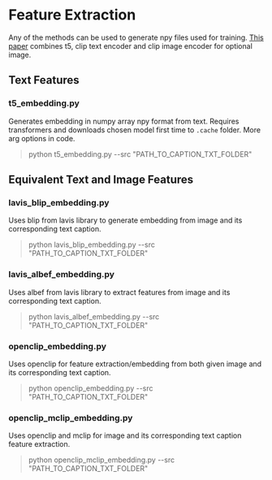 # Feature Extraction

Any of the methods can be used to generate npy files used for training. [This paper](https://arxiv.org/abs/2211.01324) combines t5, clip text encoder and clip image encoder for optional image.

## Text Features

### t5_embedding.py

Generates embedding in numpy array npy format from text. Requires transformers and downloads chosen model first time to `.cache` folder. More arg options in code.

> python t5_embedding.py --src "PATH_TO_CAPTION_TXT_FOLDER"

## Equivalent Text and Image Features

### lavis_blip_embedding.py

Uses blip from lavis library to generate embedding from image and its corresponding text caption.

> python lavis_blip_embedding.py --src "PATH_TO_CAPTION_TXT_FOLDER"

### lavis_albef_embedding.py

Uses albef from lavis library to extract features from image and its corresponding text caption.

> python lavis_albef_embedding.py --src "PATH_TO_CAPTION_TXT_FOLDER"


### openclip_embedding.py

Uses openclip for feature extraction/embedding from both given image and its corresponding text caption.

> python openclip_embedding.py --src "PATH_TO_CAPTION_TXT_FOLDER"

### openclip_mclip_embedding.py

Uses openclip and mclip for image and its corresponding text caption feature extraction.

> python openclip_mclip_embedding.py --src "PATH_TO_CAPTION_TXT_FOLDER"
